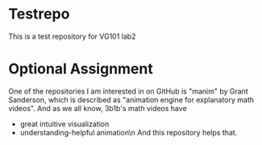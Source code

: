 # Testrepo
This is a test repository for VG101 lab2
# Optional Assignment
One of the repositories I am interested in on GitHub is "manim" by Grant Sanderson, which is described as "animation engine for explanatory math videos". And as we all know, 3b1b's math videos have 
- great intuitive visualization 
- understanding-helpful animation\n
And this repository helps that. 
